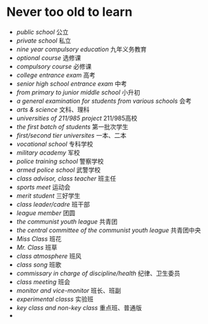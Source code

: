 # Never too old to learn


- _public school_ 公立
- _private school_ 私立
- _nine year compulsory education_ 九年义务教育
- _optional course_ 选修课
- _compulsory course_ 必修课
- _college entrance exam_ 高考
- _senior high school entrance exam_ 中考
- _from primary to junior middle school_ 小升初
- _a general examination for students from various schools_ 会考
- _arts & science_ 文科、理科
- _universities of 211/985 project_ 211/985高校
- _the first batch of students_ 第一批次学生
- _first/second tier universites_ 一本、二本
- _vocational school_ 专科学校
- _military academy_ 军校
- _police training school_ 警察学校
- _armed police school_ 武警学校
- _class advisor, class teacher_ 班主任
- _sports meet_ 运动会
- _merit student_ 三好学生
- _class leader/cadre_ 班干部
- _league member_ 团圆
- _the communist youth league_ 共青团
- _the central committee of the communist youth league_ 共青团中央
- _Miss Class_ 班花
- _Mr. Class_ 班草
- _class atmosphere_ 班风
- _class song_ 班歌
- _commissary in charge of discipline/health_ 纪律、卫生委员
- _class meeting_ 班会
- _monitor and vice-monitor_ 班长、班副
- _experimental classs_ 实验班
- _key class and non-key class_ 重点班、普通版
- 

